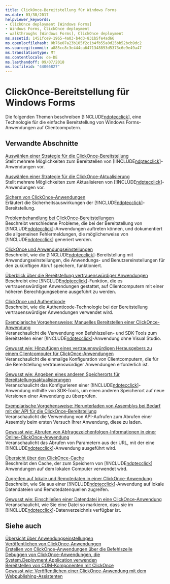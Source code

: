 ```yaml
---
title: ClickOnce-Bereitstellung für Windows Forms
ms.date: 03/30/2017
helpviewer_keywords:
- ClickOnce deployment [Windows Forms]
- Windows Forms, ClickOnce deployment
- walkthroughs [Windows Forms], ClickOnce deployment
ms.assetid: 1451fce9-1965-4a03-b4d3-831b5fe4ad66
ms.openlocfilehash: 0b76e07a23b105f2c1b4fb55a0d25bb52bcb9dc2
ms.sourcegitcommit: a885cc8c3e444ca6471348893d5373c6e9e49a47
ms.translationtype: MT
ms.contentlocale: de-DE
ms.lasthandoff: 09/07/2018
ms.locfileid: "44066827"
---
```

# <a name="clickonce-deployment-for-windows-forms"></a>ClickOnce-Bereitstellung für Windows Forms
Die folgenden Themen beschreiben [!INCLUDE[ndptecclick](../../../includes/ndptecclick-md.md)], eine Technologie für die einfache Bereitstellung von Windows Forms-Anwendungen auf Clientcomputern.  
  
## <a name="related-sections"></a>Verwandte Abschnitte  
 [Auswählen einer Strategie für die ClickOnce-Bereitstellung](/visualstudio/deployment/choosing-a-clickonce-deployment-strategy)  
 Stellt mehrere Möglichkeiten zum Bereitstellen von [!INCLUDE[ndptecclick](../../../includes/ndptecclick-md.md)]-Anwendungen vor.  
  
 [Auswählen einer Strategie für die ClickOnce-Aktualisierung](/visualstudio/deployment/choosing-a-clickonce-update-strategy)  
 Stellt mehrere Möglichkeiten zum Aktualisieren von [!INCLUDE[ndptecclick](../../../includes/ndptecclick-md.md)]-Anwendungen vor.  
  
 [Sichern von ClickOnce-Anwendungen](/visualstudio/deployment/securing-clickonce-applications)  
 Erläutert die Sicherheitsauswirkungen der [!INCLUDE[ndptecclick](../../../includes/ndptecclick-md.md)]-Bereitstellung.  
  
 [Problembehandlung bei ClickOnce-Bereitstellungen](/visualstudio/deployment/troubleshooting-clickonce-deployments)  
 Beschreibt verschiedene Probleme, die bei der Bereitstellung von [!INCLUDE[ndptecclick](../../../includes/ndptecclick-md.md)]-Anwendungen auftreten können, und dokumentiert die allgemeinen Fehlermeldungen, die möglicherweise von [!INCLUDE[ndptecclick](../../../includes/ndptecclick-md.md)] generiert werden.  
  
 [ClickOnce und Anwendungseinstellungen](/visualstudio/deployment/clickonce-and-application-settings)  
 Beschreibt, wie die [!INCLUDE[ndptecclick](../../../includes/ndptecclick-md.md)]-Bereitstellung mit Anwendungseinstellungen, die Anwendungs- und Benutzereinstellungen für den zukünftigen Abruf speichern, funktioniert.  
  
 [Überblick über die Bereitstellung vertrauenswürdiger Anwendungen](/visualstudio/deployment/trusted-application-deployment-overview)  
 Beschreibt eine [!INCLUDE[ndptecclick](../../../includes/ndptecclick-md.md)]-Funktion, die es vertrauenswürdigen Anwendungen gestattet, auf Clientcomputern mit einer höheren Berechtigungsebene ausgeführt zu werden.  
  
 [ClickOnce und Authenticode](/visualstudio/deployment/clickonce-and-authenticode)  
 Beschreibt, wie die Authenticode-Technologie bei der Bereitstellung vertrauenswürdiger Anwendungen verwendet wird.  
  
 [Exemplarische Vorgehensweise: Manuelles Bereitstellen einer ClickOnce-Anwendung](/visualstudio/deployment/walkthrough-manually-deploying-a-clickonce-application)  
 Veranschaulicht die Verwendung von Befehlszeilen- und SDK-Tools zum Bereitstellen einer [!INCLUDE[ndptecclick](../../../includes/ndptecclick-md.md)]-Anwendung ohne Visual Studio.  
  
 [Gewusst wie: Hinzufügen eines vertrauenswürdigen Herausgebers zu einem Clientcomputer für ClickOnce-Anwendungen](/visualstudio/deployment/how-to-add-a-trusted-publisher-to-a-client-computer-for-clickonce-applications)  
 Veranschaulicht die einmalige Konfiguration von Clientcomputern, die für die Bereitstellung vertrauenswürdiger Anwendungen erforderlich ist.  
  
 [Gewusst wie: Angeben eines anderen Speicherorts für Bereitstellungsaktualisierungen](/visualstudio/deployment/how-to-specify-an-alternate-location-for-deployment-updates)  
 Veranschaulicht das Konfigurieren einer [!INCLUDE[ndptecclick](../../../includes/ndptecclick-md.md)]-Anwendung mithilfe von SDK-Tools, um einen anderen Speicherort auf neue Versionen einer Anwendung zu überprüfen.  
  
 [Exemplarische Vorgehensweise: Herunterladen von Assemblys bei Bedarf mit der API für die ClickOnce-Bereitstellung](/visualstudio/deployment/walkthrough-downloading-assemblies-on-demand-with-the-clickonce-deployment-api)  
 Veranschaulicht die Verwendung von API-Aufrufen zum Abrufen einer Assembly beim ersten Versuch Ihrer Anwendung, diese zu laden.  
  
 [Gewusst wie: Abrufen von Abfragezeichenfolgen-Informationen in einer Online-ClickOnce-Anwendung](/visualstudio/deployment/how-to-retrieve-query-string-information-in-an-online-clickonce-application)  
 Veranschaulicht das Abrufen von Parametern aus der URL, mit der eine [!INCLUDE[ndptecclick](../../../includes/ndptecclick-md.md)]-Anwendung ausgeführt wird.  
  
 [Übersicht über den ClickOnce-Cache](/visualstudio/deployment/clickonce-cache-overview)  
 Beschreibt den Cache, der zum Speichern von [!INCLUDE[ndptecclick](../../../includes/ndptecclick-md.md)] Anwendungen auf dem lokalen Computer verwendet wird.  
  
 [Zugreifen auf lokale und Remotedaten in einer ClickOnce-Anwendung](/visualstudio/deployment/accessing-local-and-remote-data-in-clickonce-applications)  
 Beschreibt, wie Sie aus einer [!INCLUDE[ndptecclick](../../../includes/ndptecclick-md.md)]-Anwendung auf lokale Datendateien und Remotedatenquellen zugreifen.  
  
 [Gewusst wie: Einschließen einer Datendatei in eine ClickOnce-Anwendung](/visualstudio/deployment/how-to-include-a-data-file-in-a-clickonce-application)  
 Veranschaulicht, wie Sie eine Datei so markieren, dass sie im [!INCLUDE[ndptecclick](../../../includes/ndptecclick-md.md)]-Datenverzeichnis verfügbar ist.  
  
## <a name="see-also"></a>Siehe auch  
 [Übersicht über Anwendungseinstellungen](../../../docs/framework/winforms/advanced/application-settings-overview.md)  
 [Veröffentlichen von ClickOnce-Anwendungen](/visualstudio/deployment/publishing-clickonce-applications)  
 [Erstellen von ClickOnce-Anwendungen über die Befehlszeile](/visualstudio/deployment/building-clickonce-applications-from-the-command-line)  
 [Debuggen von ClickOnce-Anwendungen, die System.Deployment.Application verwenden](https://msdn.microsoft.com/library/86f31948-2ca8-47c0-8e8b-c2b817bbf79f)  
 [Bereitstellen von COM-Komponenten mit ClickOnce](/visualstudio/deployment/deploying-com-components-with-clickonce)  
 [Gewusst wie: Veröffentlichen einer ClickOnce-Anwendung mit dem Webpublishing-Assistenten](/visualstudio/deployment/how-to-publish-a-clickonce-application-using-the-publish-wizard)

